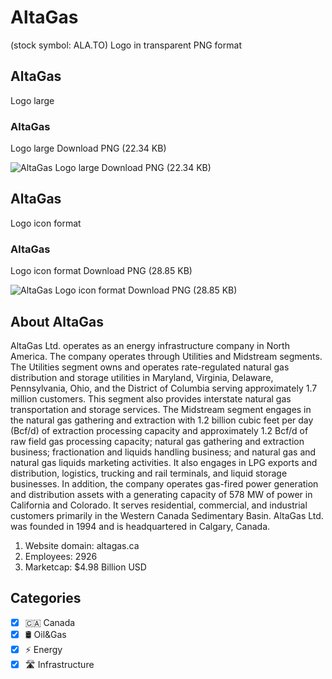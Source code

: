 # AltaGas
 (stock symbol: ALA.TO) Logo in transparent PNG format

## AltaGas
 Logo large

### AltaGas
 Logo large Download PNG (22.34 KB)

![AltaGas
 Logo large Download PNG (22.34 KB)](/img/orig/ALA.TO_BIG-ab362f83.png)

## AltaGas
 Logo icon format

### AltaGas
 Logo icon format Download PNG (28.85 KB)

![AltaGas
 Logo icon format Download PNG (28.85 KB)](/img/orig/ALA.TO-4c3fd7a2.png)

## About AltaGas


AltaGas Ltd. operates as an energy infrastructure company in North America. The company operates through Utilities and Midstream segments. The Utilities segment owns and operates rate-regulated natural gas distribution and storage utilities in Maryland, Virginia, Delaware, Pennsylvania, Ohio, and the District of Columbia serving approximately 1.7 million customers. This segment also provides interstate natural gas transportation and storage services. The Midstream segment engages in the natural gas gathering and extraction with 1.2 billion cubic feet per day (Bcf/d) of extraction processing capacity and approximately 1.2 Bcf/d of raw field gas processing capacity; natural gas gathering and extraction business; fractionation and liquids handling business; and natural gas and natural gas liquids marketing activities. It also engages in LPG exports and distribution, logistics, trucking and rail terminals, and liquid storage businesses. In addition, the company operates gas-fired power generation and distribution assets with a generating capacity of 578 MW of power in California and Colorado. It serves residential, commercial, and industrial customers primarily in the Western Canada Sedimentary Basin. AltaGas Ltd. was founded in 1994 and is headquartered in Calgary, Canada.

1. Website domain: altagas.ca
2. Employees: 2926
3. Marketcap: $4.98 Billion USD


## Categories
- [x] 🇨🇦 Canada
- [x] 🛢 Oil&Gas
- [x] ⚡ Energy
- [x] 🛣️ Infrastructure
